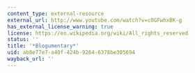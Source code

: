 ```yaml
---
content_type: external-resource
external_url: http://www.youtube.com/watch?v=c0GFwhxBK-g
has_external_license_warning: true
license: https://en.wikipedia.org/wiki/All_rights_reserved
status: ''
title: '*Blogumentary*'
uid: ab8e77e7-a40f-424b-9264-6378be305694
wayback_url: ''
---
```

